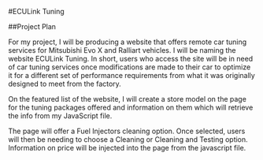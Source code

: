 #ECULink Tuning

##Project Plan

For my project, I will be producing a website that offers remote car tuning services for Mitsubishi Evo X and Ralliart vehicles. I will be naming the website ECULink Tuning. In short, users who access the site will be in need of car tuning services once modifications are made to their car to optimize it for a different set of performance requirements from what it was originally designed to meet from the factory. 

On the featured list of the website, I will create a store model on the page for the tuning packages offered and information on them which will retrieve the info from my JavaScript file.

The page will offer a Fuel Injectors cleaning option. Once selected, users will then be needing to choose a Cleaning or Cleaning and Testing option. Information on price will be injected into the page from the javascript file.

